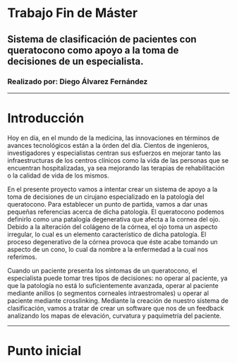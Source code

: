 # Trabajo Fin de Máster

## Sistema de clasificación de pacientes con queratocono como apoyo a la toma de decisiones de un especialista.

### Realizado por: Diego Álvarez Fernández

------------------------------------------------------------------------------------------------------------------

# Introducción

Hoy en día, en el mundo de la medicina, las innovaciones en términos de avances tecnológicos están a la órden del día. Cientos de ingenieros, investigadores y especialistas centran sus esfuerzos en mejorar tanto las infraestructuras de los centros clínicos como la vida de las personas que se encuentran hospitalizadas, ya sea mejorando las terapias de rehabilitación o la calidad de vida de los mismos.

En el presente proyecto vamos a intentar crear un sistema de apoyo a la toma de decisiones de un cirujano especializado en la patología del queratocono. Para establecer un punto de partida, vamos a dar unas pequeñas referencias acerca de dicha patología. El queratocono podemos definirlo como una patalogía degenerativa que afecta a la cornea del ojo. Debido a la alteración del colágeno de la córnea, el ojo toma un aspecto irregular, lo cual es un elemento característico de dicha patología. El proceso degenerativo de la córnea provoca que éste acabe tomando un aspecto de un cono, lo cual da nombre a la enfermedad a la cual nos referimos. 

Cuando un paciente presenta los síntomas de un queratocono, el especialista puede tomar tres tipos de decisiones: no operar al paciente, ya que la patología no está lo suficientemente avanzada, operar al paciente mediante anillos (o segmentos corneales intraestromales) u operar al paciente mediante crosslinking. Mediante la creación de nuestro sistema de clasificación, vamos a tratar de crear un software que nos de un feedback analizando los mapas de elevación, curvatura y paquimetría del paciente. 

--------------------------------------------------------------------------------------------------------------------

# Punto inicial

